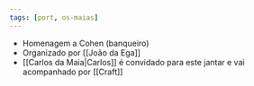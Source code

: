 ```yaml
---
tags: [port, os-maias]
---
```


- Homenagem a Cohen (banqueiro)
- Organizado por [[João da Ega]]
- [[Carlos da Maia|Carlos]] é convidado para este jantar e vai acompanhado por [[Craft]]